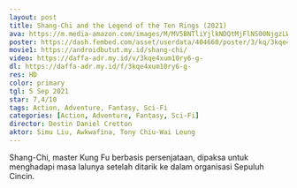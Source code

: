 ```yaml
---
layout: post
title: Shang-Chi and the Legend of the Ten Rings (2021)
ava: https://m.media-amazon.com/images/M/MV5BNTliYjlkNDQtMjFlNS00NjgzLWFmMWEtYmM2Mzc2Zjg3ZjEyXkEyXkFqcGdeQXVyMTkxNjUyNQ@@._V1_.jpg
poster: https://dash.fembed.com/asset/userdata/404660/poster/3/kq/3kqe4xum10ry6-g-.png?v=1654179893
movie1: https://androidbutut.my.id/shang-chi/
video: https://daffa-adr.my.id/v/3kqe4xum10ry6-g-
dl: https://daffa-adr.my.id/f/3kqe4xum10ry6-g-
res: HD
color: primary
tgl: 5 Sep 2021
star: 7,4/10
tags: Action, Adventure, Fantasy, Sci-Fi
categories: [Action, Adventure, Fantasy, Sci-Fi]
director: Destin Daniel Cretton
aktor: Simu Liu, Awkwafina, Tony Chiu-Wai Leung
---
```


Shang-Chi, master Kung Fu berbasis persenjataan, dipaksa untuk menghadapi masa lalunya setelah ditarik ke dalam organisasi Sepuluh Cincin.
